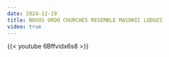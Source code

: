 ```yaml
---
date: 2024-12-19
title: NOVUS ORDO CHURCHES RESEMBLE MASONIC LODGES
video: true
---
```



{{< youtube 6Bffvidx6s8 >}}
